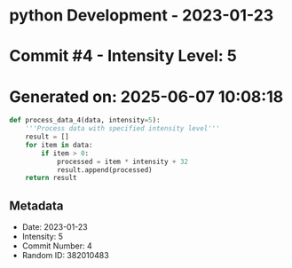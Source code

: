 ﻿# python Development - 2023-01-23
# Commit #4 - Intensity Level: 5
# Generated on: 2025-06-07 10:08:18
```python
def process_data_4(data, intensity=5):
    '''Process data with specified intensity level'''
    result = []
    for item in data:
        if item > 0:
            processed = item * intensity + 32
            result.append(processed)
    return result
```
## Metadata
- Date: 2023-01-23
- Intensity: 5
- Commit Number: 4
- Random ID: 382010483
